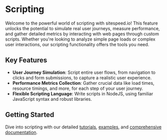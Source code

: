 # Scripting
Welcome to the powerful world of scripting with sitespeed.io! This feature unlocks the potential to simulate real user journeys, measure performance, and gather detailed metrics by interacting with web pages through custom scripts. Whether you're looking to analyze simple page loads or complex user interactions, our scripting functionality offers the tools you need.

## Key Features

* **User Journey Simulation**: Script entire user flows, from navigation to clicks and form submissions, to capture a realistic user experience.
* **Performance Metrics Collection**: Gather crucial data like load times, resource timings, and more, for each step of your user journey.
* **Flexible Scripting Language**: Write scripts in NodeJS, using familiar JavaScript syntax and robust libraries.

## Getting Started

Dive into scripting with our detailed [tutorials](Tutorial-01-Introduction.html), [examples](tutorial-09-Examples.html), and [comprehensive documentation](Commands.html). 